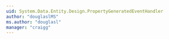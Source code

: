 ```yaml
---
uid: System.Data.Entity.Design.PropertyGeneratedEventHandler
author: "douglaslMS"
ms.author: "douglasl"
manager: "craigg"
---
```

